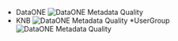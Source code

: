 * DataONE
![DataONE Metadata Quality](https://github.com/NCEAS/metadig-engine/blob/master/docs/mockups/DataONE/DataONE-profile.png "DataONE Profile Page")
* KNB
![DataONE Metadata Quality](https://github.com/NCEAS/metadig-engine/blob/master/docs/mockups/KNB/knb-profile.png "DataONE Profile Page")
*UserGroup
![DataONE Metadata Quality](https://github.com/NCEAS/metadig-engine/blob/master/docs/mockups/UserGroup/group-profile.png "DataONE Profile Page")
